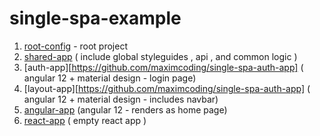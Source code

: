 # single-spa-example

1. [root-config](https://github.com/maximcoding/single-spa-root-config) - root project
3. [shared-app](https://github.com/maximcoding/single-spa-shared-app) ( include global styleguides , api , and common logic )
4. [auth-app][https://github.com/maximcoding/single-spa-auth-app] ( angular 12 + material design - login page)
5. [layout-app][https://github.com/maximcoding/single-spa-auth-app] ( angular 12 + material design - includes navbar)
6. [angular-app](https://github.com/maximcoding/single-spa-angular-app) (angular 12 - renders as home page)
7. [react-app](https://github.com/maximcoding/single-spa-react-app) ( empty react app )
